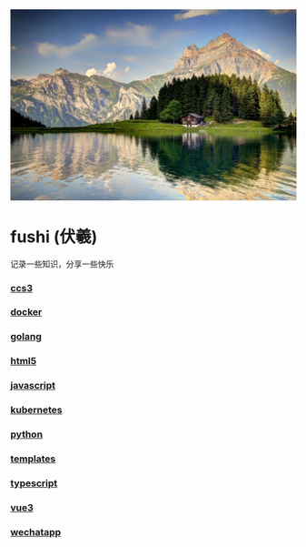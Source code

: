 <img src=".\resource\index.jpg" alt="index" />

# fushi (伏羲)

记录一些知识，分享一些快乐

### [ccs3](css3/Index.md)

### [docker](docker/Index.md)

### [golang](golang/Index.md)

### [html5](html5/Index.md)

### [javascript](javascript/Index.md)

### [kubernetes](kubernetes/Index.md)

### [python](python/Index.md)

### [templates](templates/Index.md)

### [typescript](typescript/Index.md)

### [vue3](vue3/Index.md)

### [wechatapp](wechatapp/Index.md)


